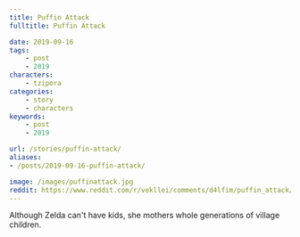 ```yaml
---
title: Puffin Attack
fulltitle: Puffin Attack

date: 2019-09-16
tags:
    - post
    - 2019
characters:
    - tzipora
categories:
    - story
    - characters
keywords:
    - post
    - 2019

url: /stories/puffin-attack/
aliases:
- /posts/2019-09-16-puffin-attack/

image: /images/puffinattack.jpg
reddit: https://www.reddit.com/r/vekllei/comments/d4lfim/puffin_attack/
---
```

Although Zelda can't have kids, she mothers whole generations of village children.
